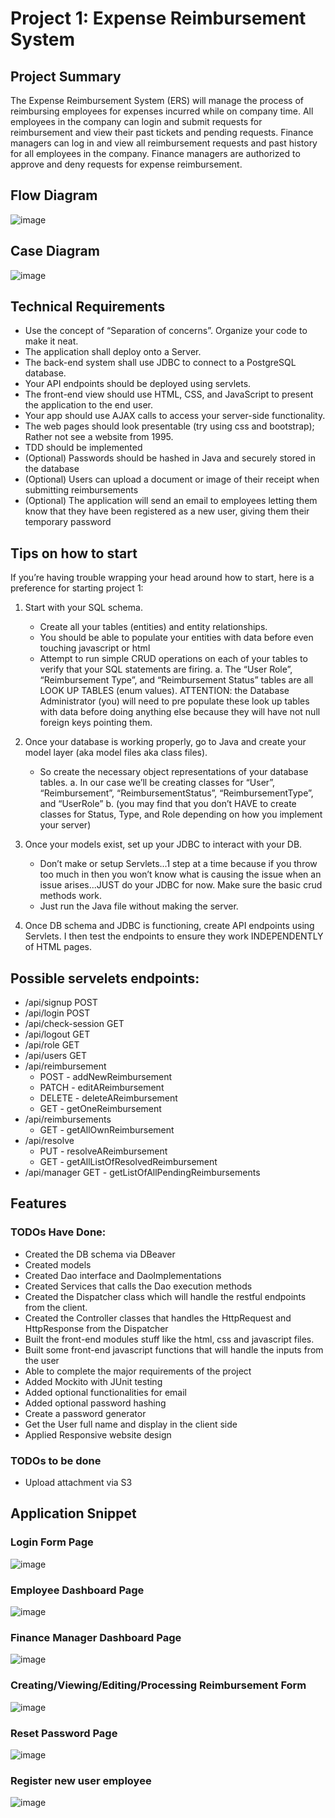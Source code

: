 # Project 1: Expense Reimbursement System

## Project Summary
The Expense Reimbursement System (ERS) will manage the process of reimbursing employees for expenses incurred while on company time. All employees in the
company can login and submit requests for reimbursement and view their past tickets and pending requests. Finance managers can log in and view all reimbursement
requests and past history for all employees in the company. Finance managers are authorized to approve and deny requests for expense reimbursement.

## Flow Diagram

![image](https://user-images.githubusercontent.com/65931708/132281265-e071a15a-d745-41d5-9af5-b10f4254ea61.png)

## Case Diagram

![image](https://user-images.githubusercontent.com/65931708/132281360-08a01b6a-772c-44c2-8326-3d191696f9a3.png)

## Technical Requirements

- Use the concept of “Separation of concerns”. Organize your code to make it neat.
- The application shall deploy onto a Server.
- The back-end system shall use JDBC to connect to a PostgreSQL database.
- Your API endpoints should be deployed using servlets.
- The front-end view should use HTML, CSS, and JavaScript to present the	application to the end user.
- Your app should use AJAX calls to access your server-side functionality.
- The web pages should look presentable (try using css and bootstrap); Rather	not see a website from 1995.
- TDD should be implemented
- (Optional) Passwords should be hashed in Java and securely stored in the	database
- (Optional) Users can upload a document or image of their receipt when	submitting reimbursements
- (Optional) The application will send an email to employees letting them know that	they have been registered as a new user, giving them their temporary password

## Tips on how to start
If you’re having trouble wrapping your head around how to start, here is a preference for starting project 1:

1. Start with your SQL schema. 
    - Create all your tables (entities) and entity relationships. 
    - You should be able to populate your entities with data before even touching javascript or html 
    - Attempt to run simple CRUD operations on each of your tables to verify that your SQL statements are firing.
			a. The “User Role”, “Reimbursement Type”, and “Reimbursement Status” tables are all LOOK UP TABLES (enum values). 
      ATTENTION: the Database Administrator (you) will need to pre populate these look up tables with data before doing anything else because they will have not null foreign keys pointing them.
      
2. Once your database is working properly, go to Java and create your model layer (aka model files aka class files). 
    - So create the necessary object representations of your database tables.
	    a. In our case we’ll be creating classes for “User”, “Reimbursement”, “ReimbursementStatus”, “ReimbursementType”, and “UserRole”
	    b. (you may find that you don’t HAVE to create classes for Status, Type, and Role depending on how you implement your server)
      
3. Once your models exist, set up your JDBC to interact with your DB. 
    - Don’t make or setup Servlets...1 step at a time because if you throw too much in then you won’t know what is causing the issue when an issue arises...JUST do your JDBC for now. Make sure the basic crud methods work.
    - Just run the Java file without making the server.
   
4. Once DB schema and JDBC is functioning, create API endpoints using Servlets. I then test the endpoints to ensure they work INDEPENDENTLY of HTML pages.
   

## Possible servelets endpoints:
- /api/signup POST
- /api/login POST
- /api/check-session GET
- /api/logout GET
- /api/role GET
- /api/users GET
- /api/reimbursement
   - POST - addNewReimbursement
   - PATCH - editAReimbursement
   - DELETE - deleteAReimbursement
   - GET - getOneReimbursement
- /api/reimbursements
   - GET - getAllOwnReimbursement
- /api/resolve
    - PUT - resolveAReimbursement
    - GET - getAllListOfResolvedReimbursement
- /api/manager
    GET - getListOfAllPendingReimbursements  

## Features
### TODOs Have Done:
- Created the DB schema via DBeaver
- Created models
- Created Dao interface and DaoImplementations
- Created Services that calls the Dao execution methods
- Created the Dispatcher class which will handle the restful endpoints from the client.
- Created the Controller classes that handles the HttpRequest and HttpResponse from the Dispatcher
- Built the front-end modules stuff like the html, css and javascript files.
- Built some front-end javascript functions that will handle the inputs from the user
- Able to complete the major requirements of the project
- Added Mockito with JUnit testing 
- Added optional functionalities for email
- Added optional password hashing
- Create a password generator
- Get the User full name and display in the client side
- Applied Responsive website design

### TODOs to be done
- Upload attachment via S3

## Application Snippet
### Login Form Page
![image](https://user-images.githubusercontent.com/65931708/132282629-8e213e44-9676-4f9a-8ecf-e8a1418d35fb.png)

### Employee Dashboard Page
![image](https://user-images.githubusercontent.com/65931708/132282744-c534c01c-281a-4bf8-b116-6115722824ae.png)

### Finance Manager Dashboard Page
![image](https://user-images.githubusercontent.com/65931708/132283096-4749733c-7a39-4cc9-8075-8fbecec0cc27.png)

### Creating/Viewing/Editing/Processing Reimbursement Form
![image](https://user-images.githubusercontent.com/65931708/132282966-6efad2b9-d0a6-4d8f-81e0-197f0b0a24a2.png)

### Reset Password Page
![image](https://user-images.githubusercontent.com/65931708/132283038-2a0a9b83-f48b-4285-91c2-d1024e796a59.png)

### Register new user employee
![image](https://user-images.githubusercontent.com/65931708/132283437-9e076ac2-0726-441c-a38b-8c144225b587.png)
